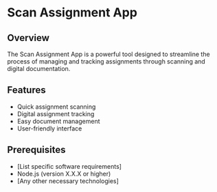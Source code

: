 # Scan Assignment App

## Overview

The Scan Assignment App is a powerful tool designed to streamline the process of managing and tracking assignments through scanning and digital documentation.

## Features

- Quick assignment scanning
- Digital assignment tracking
- Easy document management
- User-friendly interface

## Prerequisites

- [List specific software requirements]
- Node.js (version X.X.X or higher)
- [Any other necessary technologies]
